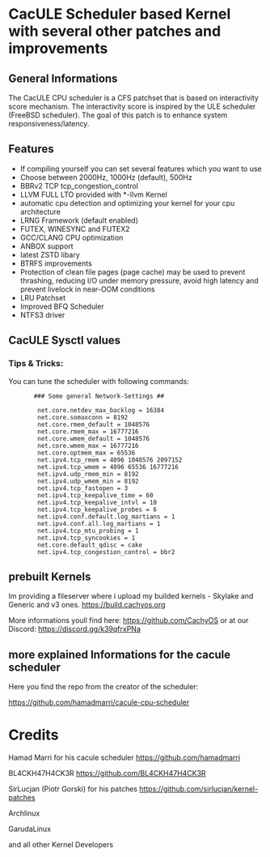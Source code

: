 # CacULE Scheduler based Kernel with several other patches and improvements

## General Informations

The CacULE CPU scheduler is a CFS patchset that is based on interactivity score mechanism. The interactivity score is inspired by the ULE scheduler (FreeBSD scheduler). The goal of this patch is to enhance system responsiveness/latency.

## Features

-   If compiling yourself you can set several features which you want to use
-   Choose between 2000Hz, 1000Hz (default), 500Hz
-   BBRv2 TCP tcp_congestion_control
-   LLVM FULL LTO provided with \*-llvm Kernel
-   automatic cpu detection and optimizing your kernel for your cpu architecture
-   LRNG Framework (default enabled)
-   FUTEX, WINESYNC and FUTEX2
-   GCC/CLANG CPU optimization
-   ANBOX support
-   latest ZSTD libary
-   BTRFS improvements
-   Protection of clean file pages (page cache) may be used to prevent thrashing, reducing I/O under memory pressure, avoid high latency and prevent livelock in near-OOM conditions
-   LRU Patchset
-   Improved BFQ Scheduler
-   NTFS3 driver

## CacULE Sysctl values

### Tips & Tricks:

You can tune the scheduler with following commands:

           ### Some general Network-Settings ##

            net.core.netdev_max_backlog = 16384
            net.core.somaxconn = 8192
            net.core.rmem_default = 1048576
            net.core.rmem_max = 16777216
            net.core.wmem_default = 1048576
            net.core.wmem_max = 16777216
            net.core.optmem_max = 65536
            net.ipv4.tcp_rmem = 4096 1048576 2097152
            net.ipv4.tcp_wmem = 4096 65536 16777216
            net.ipv4.udp_rmem_min = 8192
            net.ipv4.udp_wmem_min = 8192
            net.ipv4.tcp_fastopen = 3
            net.ipv4.tcp_keepalive_time = 60
            net.ipv4.tcp_keepalive_intvl = 10
            net.ipv4.tcp_keepalive_probes = 6
            net.ipv4.conf.default.log_martians = 1
            net.ipv4.conf.all.log_martians = 1
            net.ipv4.tcp_mtu_probing = 1
            net.ipv4.tcp_syncookies = 1
            net.core.default_qdisc = cake
            net.ipv4.tcp_congestion_control = bbr2

## prebuilt Kernels

Im providing a fileserver where i upload my builded kernels - Skylake and Generic and v3 ones.
<https://build.cachyos.org>

More informations youll find here:
<https://github.com/CachyOS>
or
at our Discord:
<https://discord.gg/k39qfrxPNa>

## more explained Informations for the cacule scheduler

Here you find the repo from the creator of the scheduler:

<https://github.com/hamadmarri/cacule-cpu-scheduler>

# Credits

Hamad Marri for his cacule scheduler <https://github.com/hamadmarri>

BL4CKH47H4CK3R <https://github.com/BL4CKH47H4CK3R>

SirLucjan (Piotr Gorski) for his patches <https://github.com/sirlucjan/kernel-patches>

Archlinux

GarudaLinux

and all other Kernel Developers

